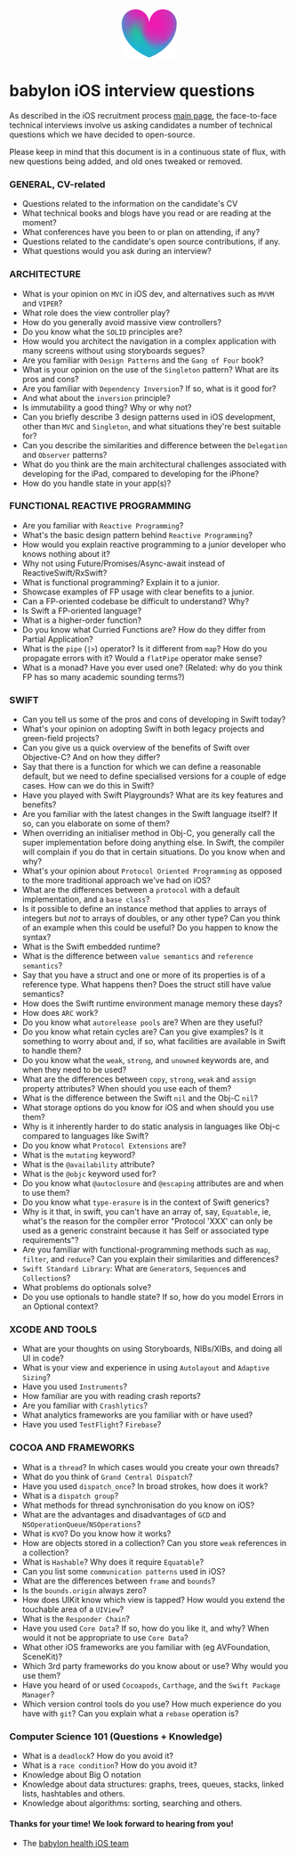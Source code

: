<p align="center">
<img src="../logo.png">
</p>


babylon iOS interview questions
==================================

As described in the iOS recruitment process [main page](https://github.com/Babylonpartners/iOS-Interview-Demo/blob/master/README.md), the face-to-face technical interviews involve us asking candidates a number of technical questions which we have decided to open-source.

Please keep in mind that this document is in a continuous state of flux, with new questions being added, and old ones tweaked or removed.

### GENERAL, CV-related

- Questions related to the information on the candidate's CV
- What technical books and blogs have you read or are reading at the moment?
- What conferences have you been to or plan on attending, if any?
- Questions related to the candidate's open source contributions, if any.
- What questions would you ask during an interview?

### ARCHITECTURE

- What is your opinion on `MVC` in iOS dev, and alternatives such as `MVVM` and `VIPER`?
- What role does the view controller play?
- How do you generally avoid massive view controllers?
- Do you know what the `SOLID` principles are?
- How would you architect the navigation in a complex application with many screens without using storyboards segues?
- Are you familiar with `Design Patterns` and the `Gang of Four` book?
- What is your opinion on the use of the `Singleton` pattern? What are its pros and cons?
- Are you familiar with `Dependency Inversion`? If so, what is it good for?
- And what about the `inversion` principle?
- Is immutability a good thing? Why or why not?
- Can you briefly describe 3 design patterns used in iOS development, other than `MVC` and `Singleton`, and what situations they're best suitable for?
- Can you describe the similarities and difference between the `Delegation` and `Observer` patterns?
- What do you think are the main architectural challenges associated with developing for the iPad, compared to developing for the iPhone?
- How do you handle state in your app(s)?

### FUNCTIONAL REACTIVE PROGRAMMING
- Are you familiar with `Reactive Programming`?
- What's the basic design pattern behind `Reactive Programming`?
- How would you explain reactive programming to a junior developer who knows nothing about it?
- Why not using Future/Promises/Async-await instead of ReactiveSwift/RxSwift?
- What is functional programming? Explain it to a junior.
- Showcase examples of FP usage with clear benefits to a junior.
- Can a FP-oriented codebase be difficult to understand? Why?
- Is Swift a FP-oriented language?
- What is a higher-order function?
- Do you know what Curried Functions are? How do they differ from Partial Application?
- What is the `pipe` (`|>`) operator? Is it different from `map`? How do you propagate errors with it? Would a `flatPipe` operator make sense?
- What is a monad? Have you ever used one? (Related: why do you think FP has so many academic sounding terms?)

### SWIFT

- Can you tell us some of the pros and cons of developing in Swift today?
- What's your opinion on adopting Swift in both legacy projects and green-field projects?
- Can you give us a quick overview of the benefits of Swift over Objective-C? And on how they differ?
- Say that there is a function for which we can define a reasonable default, but we need to define specialised versions for a couple of edge cases. How can we do this in Swift?
- Have you played with Swift Playgrounds? What are its key features and benefits?
- Are you familiar with the latest changes in the Swift language itself? If so, can you elaborate on some of them?
- When overriding an initialiser method in Obj-C, you generally call the super implementation before doing anything else. In Swift, the compiler will complain if you do that in certain situations. Do you know when and why?
- What's your opinion about `Protocol Oriented Programming` as opposed to the more traditional approach we've had on iOS?
- What are the differences between a `protocol` with a default implementation, and a `base class`?
- Is it possible to define an instance method that applies to arrays of integers but *not* to arrays of doubles, or any other type? Can you think of an example when this could be useful? Do you happen to know the syntax?
- What is the Swift embedded runtime?
- What is the difference between `value semantics` and `reference semantics`?
- Say that you have a struct and one or more of its properties is of a reference type. What happens then? Does the struct still have value semantics?
- How does the Swift runtime environment manage memory these days?
- How does `ARC` work?
- Do you know what `autorelease pools` are? When are they useful?
- Do you know what retain cycles are? Can you give examples? Is it something to worry about and, if so, what facilities are available in Swift to handle them?
- Do you know what the `weak`, `strong`, and `unowned` keywords are, and when they need to be used?
- What are the differences between `copy`, `strong`, `weak` and `assign` property attributes? When should you use each of them?
- What is the difference between the Swift `nil` and the Obj-C `nil`?
- What storage options do you know for iOS and when should you use them?
- Why is it inherently harder to do static analysis in languages like Obj-c compared to languages like Swift?
- Do you know what `Protocol Extensions` are?
- What is the `mutating` keyword?
- What is the `@availability` attribute?
- What is the `@objc` keyword used for?
- Do you know what `@autoclosure` and `@escaping` attributes are and when to use them?
- Do you know what `type-erasure` is in the context of Swift generics?
- Why is it that, in swift, you can't have an array of, say, `Equatable`, ie, what's the reason for the compiler error "Protocol 'XXX' can only be used as a generic constraint because it has Self or associated type requirements"?
- Are you familiar with functional-programming methods such as `map`, `filter`, and `reduce`? Can you explain their similarities and differences?
- `Swift Standard Library`: What are `Generator`s, `Sequence`s and `Collection`s?
- What problems do optionals solve?
- Do you use optionals to handle state? If so, how do you model Errors in an Optional context?

### XCODE AND TOOLS

- What are your thoughts on using Storyboards, NIBs/XIBs, and doing all UI in code?
- What is your view and experience in using `Autolayout` and `Adaptive Sizing`?
- Have you used `Instruments`?
- How familiar are you with reading crash reports?
- Are you familiar with `Crashlytics`?
- What analytics frameworks are you familiar with or have used?
- Have you used `TestFlight`? `Firebase`?

### COCOA AND FRAMEWORKS

- What is a `thread`? In which cases would you create your own threads?
- What do you think of `Grand Central Dispatch`?
- Have you used `dispatch_once`? In broad strokes, how does it work?
- What is a `dispatch group`?
- What methods for thread synchronisation do you know on iOS?
- What are the advantages and disadvantages of `GCD` and `NSOperationQueue`/`NSOperations`?
- What is `KVO`? Do you know how it works?
- How are objects stored in a collection? Can you store `weak` references in a collection?
- What is `Hashable`? Why does it require `Equatable`?
- Can you list some `communication patterns` used in iOS?
- What are the differences between `frame` and `bounds`?
- Is the `bounds.origin` always zero?
- How does UIKit know which view is tapped? How would you extend the touchable area of a `UIView`?
- What is the `Responder Chain`?
- Have you used `Core Data`? If so, how do you like it, and why? When would it not be appropriate to use `Core Data`?
- What other iOS frameworks are you familiar with (eg AVFoundation, SceneKit)?
- Which 3rd party frameworks do you know about or use? Why would you use them?
- Have you heard of or used `Cocoapods`, `Carthage`, and the `Swift Package Manager`?
- Which version control tools do you use? How much experience do you have with `git`? Can you explain what a `rebase` operation is?

### Computer Science 101 (Questions + Knowledge)

- What is a `deadlock`? How do you avoid it?
- What is a `race condition`? How do you avoid it?
- Knowledge about Big O notation
- Knowledge about data structures: graphs, trees, queues, stacks, linked lists, hashtables and others.
- Knowledge about algorithms: sorting, searching and others.

#### Thanks for your time! We look forward to hearing from you!
- The [babylon health iOS team](http://github.com/Babylonpartners)
